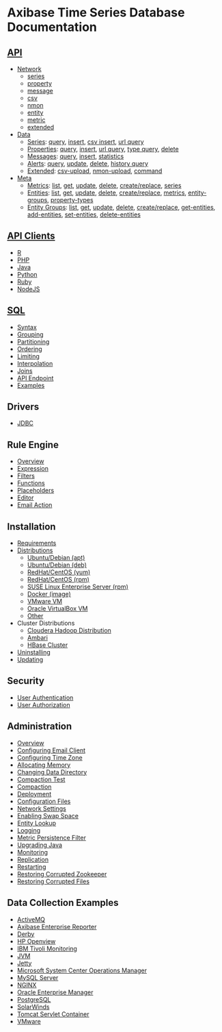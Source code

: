 # Axibase Time Series Database Documentation

## [API](api)

  * [Network](api/network#network-api)
    * [series](api/network/series.md)
    * [property](api/network/property.md)
    * [message](api/network/message.md)
    * [csv](api/network/csv.md)
    * [nmon](api/network/nmon.md)
    * [entity](api/network/entity.md)  
    * [metric](api/network/metric.md)
    * [extended](api/network/extended-commands.md)
  * [Data](api/data#overview)
    * [Series](api/data/series/README.md): [query](api/data/series/query.md), [insert](api/data/series/insert.md), [csv insert](api/data/series/csv-insert.md), [url query](api/data/series/url-query.md)
    * [Properties](api/data/properties/README.md): [query](api/data/properties/query.md), [insert](api/data/properties/insert.md), [url query](api/data/properties/url-query.md), [type query](api/data/properties/type-query.md), [delete](api/data/properties/delete.md)
    * [Messages](api/data/messages/README.md): [query](api/data/messages/query.md), [insert](api/data/messages/insert.md), [statistics](api/data/messages/stats-query.md)
    * [Alerts](api/data/alerts/README.md): [query](api/data/alerts/query.md), [update](api/data/alerts/update.md), [delete](api/data/alerts/delete.md), [history query](api/data/alerts/history-query.md)
    * [Extended](api/data/ext/README.md): [csv-upload](api/data/ext/csv-upload.md), [nmon-upload](api/data/ext/nmon-upload.md), [command](api/data/ext/command.md)
  * [Meta](api/meta#overview)
    * [Metrics](api/meta/metric/README.md): [list](api/meta/metric/list.md), [get](api/meta/metric/get.md), [update](api/meta/metric/update.md), [delete](api/meta/metric/delete.md), [create/replace](api/meta/metric/create-or-replace.md), [series](api/meta/metric/series.md)
    * [Entities](api/meta/entity/README.md): [list](api/meta/entity/list.md), [get](api/meta/entity/get.md), [update](api/meta/entity/update.md), [delete](api/meta/entity/delete.md), [create/replace](api/meta/entity/create-or-replace.md), [metrics](api/meta/entity/metrics.md), [entity-groups](api/meta/entity/entity-groups.md), [property-types](api/meta/entity/property-types.md)
    * [Entity Groups](api/meta/entity-group/README.md): [list](api/meta/entity-group/list.md), [get](api/meta/entity-group/get.md), [update](api/meta/entity-group/update.md), [delete](api/meta/entity-group/delete.md), [create/replace](api/meta/entity-group/create-or-replace.md), [get-entities](api/meta/entity-group/get-entities.md), [add-entities](api/meta/entity-group/add-entities.md), [set-entities](api/meta/entity-group/set-entities.md), [delete-entities](api/meta/entity-group/delete-entities.md)

## [API Clients](api#api-clients)

  * [R](https://github.com/axibase/atsd-api-r)
  * [PHP](https://github.com/axibase/atsd-api-php)
  * [Java](https://github.com/axibase/atsd-api-java)
  * [Python](https://github.com/axibase/atsd-api-python)
  * [Ruby](https://github.com/axibase/atsd-api-ruby)
  * [NodeJS](https://github.com/axibase/atsd-api-nodejs)

## [SQL](api/sql#overview)

  * [Syntax](api/sql#syntax)
  * [Grouping](api/sql#grouping)
  * [Partitioning](api/sql#partitioning)
  * [Ordering](api/sql#ordering)
  * [Limiting](api/sql#limiting)
  * [Interpolation](api/sql#interpolation)
  * [Joins](api/sql#joins)
  * [API Endpoint](api/sql/api.md#sql-query-api-endpoint)
  * [Examples](api/sql#examples)

## Drivers

  * [JDBC](https://github.com/axibase/atsd-jdbc)

## Rule Engine

  * [Overview](rule-engine/README.md)
  * [Expression](rule-engine/expression.md)
  * [Filters](rule-engine/filters.md)
  * [Functions](rule-engine/functions.md)
  * [Placeholders](rule-engine/placeholders.md)
  * [Editor](rule-engine/editor.md)
  * [Email Action](rule-engine/email-action.md)

## Installation

  * [Requirements](administration/requirements.md)
  * [Distributions](installation/#installation-guides)
    * [Ubuntu/Debian (apt)](installation/ubuntu-debian-apt.md)
    * [Ubuntu/Debian  (deb)](installation/ubuntu-debian-deb.md)
    * [RedHat/CentOS (yum)](installation/redhat-centos-yum.md)
    * [RedHat/CentOS (rpm)](installation/redhat-centos-rpm.md)
    * [SUSE Linux Enterprise Server (rpm)](installation/sles-rpm.md)
    * [Docker (image)](installation/docker.md)
    * [VMware VM](installation/vmware-esxi-server-vsphere.md)
    * [Oracle VirtualBox VM](installation/virtualbox.md)
    * [Other](installation/other-distributions.md)
  * Cluster Distributions
    * [Cloudera Hadoop Distribution](installation/cloudera.md)  	
    * [Ambari](installation/ambari.md)	  
    * [HBase Cluster](installation/hbase-cluster.md)
  * [Uninstalling](administration/uninstalling.md)
  * [Updating](administration/update.md)   

## Security

* [User Authentication](administration/user-authentication.md)
* [User Authorization](administration/user-authorization.md)

## Administration

  * [Overview](administration#administration)
  * [Configuring Email Client](administration/setting-up-email-client.md)
  * [Configuring Time Zone](administration/timezone.md)
  * [Allocating Memory](administration/allocating-memory.md)
  * [Changing Data Directory](administration/changing-data-directory.md)
  * [Compaction Test](administration/compaction-test.md)
  * [Compaction](administration/compaction.md)
  * [Deployment](administration/deployment.md)
  * [Configuration Files](administration/editing-configuration-files.md)
  * [Network Settings](administration/networking-settings.md)  
  * [Enabling Swap Space](administration/enabling-swap-space.md)
  * [Entity Lookup](administration/entity-lookup.md)
  * [Logging](administration/logging.md)
  * [Metric Persistence Filter](administration/metric-persistence-filter.md)
  * [Upgrading Java](administration/upgrade-java.md)
  * [Monitoring](administration/monitoring.md)
  * [Replication](administration/replication.md)
  * [Restarting](administration/restarting.md)
  * [Restoring Corrupted Zookeeper](administration/corrupted-zookeeper.md)
  * [Restoring Corrupted Files](administration/corrupted-file-recovery.md)

## Data Collection Examples

  * [ActiveMQ](integration/activemq#monitoring-activemq-with-atsd)
  * [Axibase Enterprise Reporter](integration/aer#atsd-adapter)
  * [Derby](https://github.com/axibase/axibase-collector/blob/master/docs/jobs/examples/derby#overview)
  * [HP Openview](https://github.com/axibase/axibase-collector/blob/master/docs/jobs/examples/hp-openview#overview)
  * [IBM Tivoli Monitoring](integration/itm#ibm-tivoli-monitoring)
  * [JVM](https://github.com/axibase/axibase-collector/blob/master/docs/jobs/examples/jvm#overview)
  * [Jetty](https://github.com/axibase/axibase-collector/blob/master/docs/jobs/examples/jetty#overview)
  * [Microsoft System Center Operations Manager](https://github.com/axibase/axibase-collector/blob/master/docs/jobs/examples/scom#overview)
  * [MySQL Server](https://github.com/axibase/axibase-collector/blob/master/docs/jobs/examples/mysql#overview)
  * [NGINX](https://github.com/axibase/axibase-collector/blob/master/docs/jobs/examples/nginx#overview)
  * [Oracle Enterprise Manager](https://github.com/axibase/axibase-collector/blob/master/docs/jobs/examples/oracle-enterprise-manager#overview)
  * [PostgreSQL](https://github.com/axibase/axibase-collector/blob/master/docs/jobs/examples/postgres#overview)
  * [SolarWinds](https://github.com/axibase/axibase-collector/blob/master/docs/jobs/examples/solarwinds#overview)
  * [Tomcat Servlet Container](https://github.com/axibase/axibase-collector/blob/master/docs/jobs/examples/tomcat#overview)
  * [VMware](https://github.com/axibase/axibase-collector/blob/master/docs/jobs/examples/vmware#overview)
